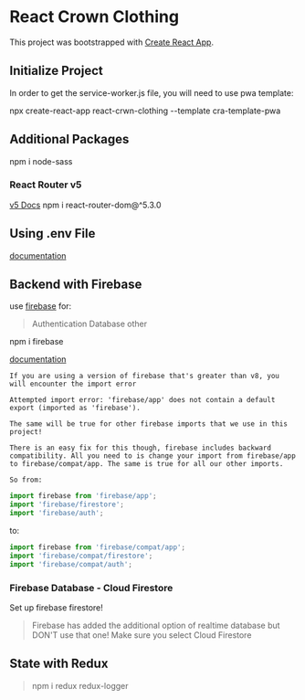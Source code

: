 # React Crown Clothing

This project was bootstrapped with [Create React App](https://github.com/facebook/create-react-app).

## Initialize Project

In order to get the service-worker.js file, you will need to use pwa template:

npx create-react-app react-crwn-clothing --template cra-template-pwa

## Additional Packages

npm i node-sass

### React Router v5

[v5 Docs](https://v5.reactrouter.com/web/guides/quick-start)
npm i react-router-dom@^5.3.0

## Using .env File

[documentation](https://www.pluralsight.com/guides/how-to-store-and-read-configuration-files-using-react)

## Backend with Firebase

use [firebase](https://firebase.google.com/) for:

> Authentication
> Database
> other

npm i firebase

[documentation](https://firebase.google.com/docs/reference/js/)

```text
If you are using a version of firebase that's greater than v8, you will encounter the import error

Attempted import error: 'firebase/app' does not contain a default export (imported as 'firebase').

The same will be true for other firebase imports that we use in this project!

There is an easy fix for this though, firebase includes backward compatibility. All you need to is change your import from firebase/app to firebase/compat/app. The same is true for all our other imports.

So from:
```

```javascript
import firebase from 'firebase/app';
import 'firebase/firestore';
import 'firebase/auth';
```

to:

```javascript
import firebase from 'firebase/compat/app';
import 'firebase/compat/firestore';
import 'firebase/compat/auth';
```

### Firebase Database - Cloud Firestore

Set up firebase firestore!

> Firebase has added the additional option of realtime database but DON'T use that one! Make sure you select Cloud Firestore

## State with Redux

> npm i redux redux-logger
